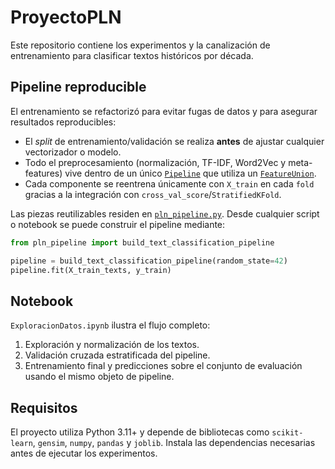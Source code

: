 # ProyectoPLN

Este repositorio contiene los experimentos y la canalización de entrenamiento para clasificar textos históricos por década.

## Pipeline reproducible

El entrenamiento se refactorizó para evitar fugas de datos y para asegurar resultados reproducibles:

- El *split* de entrenamiento/validación se realiza **antes** de ajustar cualquier vectorizador o modelo.
- Todo el preprocesamiento (normalización, TF-IDF, Word2Vec y meta-features) vive dentro de un único [`Pipeline`](https://scikit-learn.org/stable/modules/generated/sklearn.pipeline.Pipeline.html) que utiliza un [`FeatureUnion`](https://scikit-learn.org/stable/modules/generated/sklearn.pipeline.FeatureUnion.html).
- Cada componente se reentrena únicamente con `X_train` en cada `fold` gracias a la integración con `cross_val_score`/`StratifiedKFold`.

Las piezas reutilizables residen en [`pln_pipeline.py`](pln_pipeline.py). Desde cualquier script o notebook se puede construir el pipeline mediante:

```python
from pln_pipeline import build_text_classification_pipeline

pipeline = build_text_classification_pipeline(random_state=42)
pipeline.fit(X_train_texts, y_train)
```

## Notebook

`ExploracionDatos.ipynb` ilustra el flujo completo:

1. Exploración y normalización de los textos.
2. Validación cruzada estratificada del pipeline.
3. Entrenamiento final y predicciones sobre el conjunto de evaluación usando el mismo objeto de pipeline.

## Requisitos

El proyecto utiliza Python 3.11+ y depende de bibliotecas como `scikit-learn`, `gensim`, `numpy`, `pandas` y `joblib`. Instala las dependencias necesarias antes de ejecutar los experimentos.
